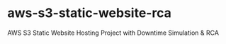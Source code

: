 # aws-s3-static-website-rca
AWS S3 Static Website Hosting Project with Downtime Simulation &amp; RCA
